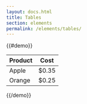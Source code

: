 ```yaml
---
layout: docs.html
title: Tables
section: elements
permalink: /elements/tables/
---
```


{{#demo}}
<table class="pe-table">
  <thead>
    <tr>
      <th>Product</th>
      <th>Cost</th>
    </tr>   
  </thead>
  <tbody>
    <tr>
      <td>Apple</td>
      <td>$0.35</td>
    </tr>
    <tr>
      <td>Orange</td>
      <td>$0.25</td>
    </tr>
  </tbody>
</table>
{{/demo}}
